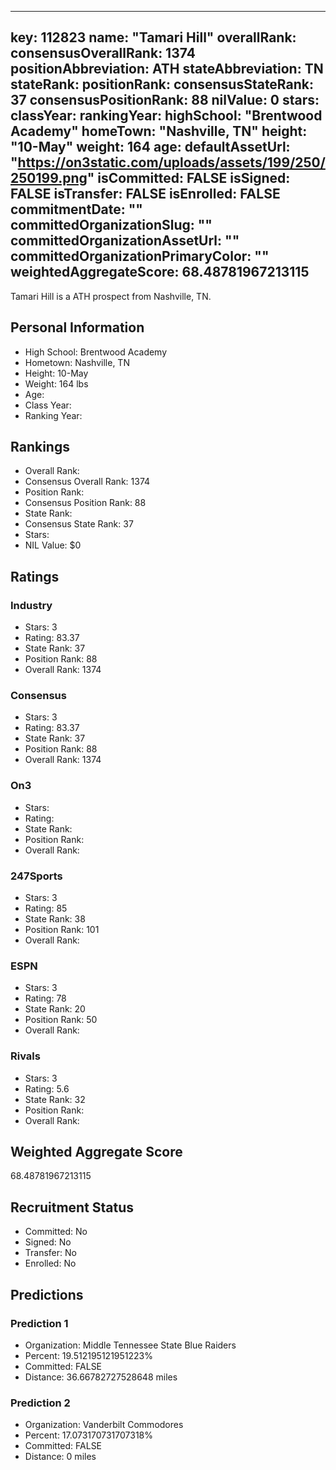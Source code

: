 ---
  key: 112823
  name: "Tamari Hill"
  overallRank: 
  consensusOverallRank: 1374
  positionAbbreviation: ATH
  stateAbbreviation: TN
  stateRank: 
  positionRank: 
  consensusStateRank: 37
  consensusPositionRank: 88
  nilValue: 0
  stars: 
  classYear: 
  rankingYear: 
  highSchool: "Brentwood Academy"
  homeTown: "Nashville, TN"
  height: "10-May"
  weight: 164
  age: 
  defaultAssetUrl: "https://on3static.com/uploads/assets/199/250/250199.png"
  isCommitted: FALSE
  isSigned: FALSE
  isTransfer: FALSE
  isEnrolled: FALSE
  commitmentDate: ""
  committedOrganizationSlug: ""
  committedOrganizationAssetUrl: ""
  committedOrganizationPrimaryColor: ""
  weightedAggregateScore: 68.48781967213115
  ---
  
  Tamari Hill is a ATH prospect from Nashville, TN.
  
  ## Personal Information
  - High School: Brentwood Academy
  - Hometown: Nashville, TN
  - Height: 10-May
  - Weight: 164 lbs
  - Age: 
  - Class Year: 
  - Ranking Year: 
  
  ## Rankings
  - Overall Rank: 
  - Consensus Overall Rank: 1374
  - Position Rank: 
  - Consensus Position Rank: 88
  - State Rank: 
  - Consensus State Rank: 37
  - Stars: 
  - NIL Value: $0
  
  ## Ratings
  
  ### Industry
  - Stars: 3
  - Rating: 83.37
  - State Rank: 37
  - Position Rank: 88
  - Overall Rank: 1374
  
  ### Consensus
  - Stars: 3
  - Rating: 83.37
  - State Rank: 37
  - Position Rank: 88
  - Overall Rank: 1374
  
  ### On3
  - Stars: 
  - Rating: 
  - State Rank: 
  - Position Rank: 
  - Overall Rank: 
  
  ### 247Sports
  - Stars: 3
  - Rating: 85
  - State Rank: 38
  - Position Rank: 101
  - Overall Rank: 
  
  ### ESPN
  - Stars: 3
  - Rating: 78
  - State Rank: 20
  - Position Rank: 50
  - Overall Rank: 
  
  ### Rivals
  - Stars: 3
  - Rating: 5.6
  - State Rank: 32
  - Position Rank: 
  - Overall Rank: 
  
  ## Weighted Aggregate Score
  68.48781967213115
  
  ## Recruitment Status
  - Committed: No
  - Signed: No
  - Transfer: No
  - Enrolled: No
  
  
  
  ## Predictions
  
  ### Prediction 1
  - Organization: Middle Tennessee State Blue Raiders
  - Percent: 19.512195121951223%
  - Committed: FALSE
  - Distance: 36.66782727528648 miles
  
  ### Prediction 2
  - Organization: Vanderbilt Commodores
  - Percent: 17.073170731707318%
  - Committed: FALSE
  - Distance: 0 miles
  